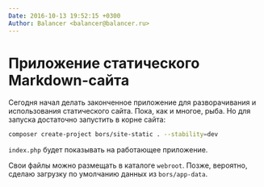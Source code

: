```yaml
---
Date: 2016-10-13 19:52:15 +0300
Author: Balancer <balancer@balancer.ru>
---
```


# Приложение статического Markdown-сайта

Сегодня начал делать законченное приложение для разворачивания и
использования статического сайта. Пока, как и многое, рыба. Но для
запуска достаточно запустить в корне сайта:

```bash
composer create-project bors/site-static . --stability=dev
```

`index.php` будет показывать на работающее приложение.

Свои файлы можно размещать в каталоге `webroot`. Позже, вероятно, сделаю
загрузку по умолчанию данных из `bors/app-data`.
